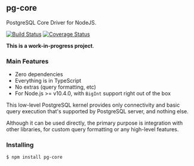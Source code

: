 pg-core
-------

PostgreSQL Core Driver for NodeJS.

[![Build Status](https://travis-ci.org/vitaly-t/pg-core.svg?branch=master)](https://travis-ci.org/vitaly-t/pg-core)
[![Coverage Status](https://coveralls.io/repos/vitaly-t/pg-core/badge.svg?branch=master)](https://coveralls.io/r/vitaly-t/pg-core?branch=master)

**This is a work-in-progress project**.

### Main Features

* Zero dependencies
* Everything is in TypeScript
* No extras (query formatting, etc)
* For Node.js >= v10.4.0, with `BigInt` support right out of the box

This low-level PostgreSQL kernel provides only connectivity and basic query execution
that's supported by PostgreSQL server, and nothing else.

Although it can be used directly, the primary purpose is integration with other
libraries, for custom query formatting or any high-level features.

### Installing

```
$ npm install pg-core
```
